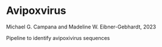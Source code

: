 # Avipoxvirus

Michael G. Campana and Madeline W. Eibner-Gebhardt, 2023  

Pipeline to identify avipoxivirus sequences

